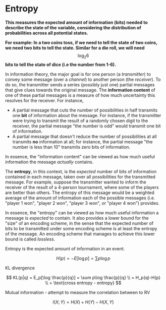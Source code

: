 # Entropy

**This measures the expected amount of information (bits) needed to describe the state of the variable, considering the distribution of probabilities across all potential states.**

**For example: In a two coins toss, if we need to tell the state of two coins, we need two bits to tell the state. Similar for a die roll, we will need** $$\log_2 6$$ **bits to tell the state of dice (i.e the number from 1-6).**&#x20;

In information theory, the major goal is for one person (a _transmitter_) to convey some message (over a _channel_) to another person (the _receiver_). To do so, the transmitter sends a series (possibly just one) partial messages that give clues towards the original message. The **information content** of one of these partial messages is a measure of how much uncertainty this resolves for the receiver. For instance,

* A partial message that cuts the number of possibilities in half transmits one **bit** of information about the message. For instance, if the transmitter were trying to transmit the result of a randomly chosen digit to the receiver, the partial message "the number is odd" would transmit one bit of information.
* A partial message that doesn't reduce the number of possibilities at all transmits **no** information at all; for instance, the partial message "the number is less than 10" transmits zero bits of information.

In essence, the "information content" can be viewed as how much useful information the message _actually_ contains.

The **entropy**, in this context, is the _expected_ number of bits of information contained in each message, taken over all possibilities for the transmitted message. For example, suppose the transmitter wanted to inform the receiver of the result of a 4-person tournament, where some of the players are better than others. The entropy of this message would be a weighted average of the amount of information each of the possible messages (i.e. "player 1 won", "player 2 won", "player 3 won", or "player 4 won") provides.

In essence, the "entropy" can be viewed as how much useful information a message is _expected_ to contain. It also provides a lower bound for the "size" of an encoding scheme, in the sense that the expected number of bits to be transmitted under some encoding scheme is at least the entropy of the message. An encoding scheme that manages to achieve this lower bound is called _lossless_.



Entropy is the expected amount of information in an event.

$$
H(p) = - E[\log p] = \sum p\log p
$$

KL divergence

$$
KL(p|q) = E_p[\log \frac{p}{q}] = \sum p\log \frac{p}{q} \\ = H_p(q)-H(p) \\ = \text{cross entropy - entropy}
$$

Mutual information - attempt to measure the correlation between to RV

$$
I(X;Y) = H(X)+H(Y) - H(X,Y)
$$

